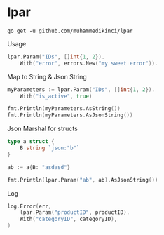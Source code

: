 # lpar

```
go get -u github.com/muhammedikinci/lpar
```

Usage
```go
lpar.Param("IDs", []int{1, 2}).
    With("error", errors.New("my sweet error")).
```

Map to String & Json String
```go
myParameters := lpar.Param("IDs", []int{1, 2}).
	With("is_active", true)

fmt.Println(myParameters.AsString())
fmt.Println(myParameters.AsJsonString())
```

Json Marshal for structs
```go
type a struct {
    B string `json:"b"`
}

ab := a{B: "asdasd"}

fmt.Println(lpar.Param("ab", ab).AsJsonString())
```

Log
```go
log.Error(err, 
    lpar.Param("productID", productID).
    With("categoryID", categoryID),
)
```